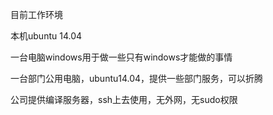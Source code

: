 目前工作环境

本机ubuntu 14.04

一台电脑windows用于做一些只有windows才能做的事情

一台部门公用电脑，ubuntu14.04，提供一些部门服务，可以折腾

公司提供编译服务器，ssh上去使用，无外网，无sudo权限

